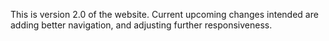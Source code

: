 This is version 2.0 of the website. Current upcoming changes intended are adding better navigation, and adjusting further responsiveness. 